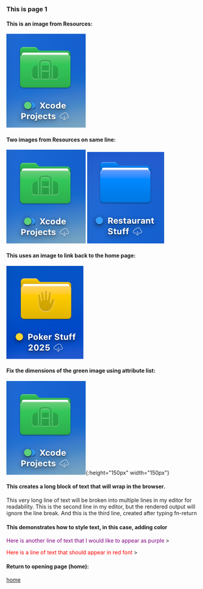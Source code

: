 ### This is page 1
<!-- 
Note in the following, I use the ../ to go up one directory level
to access the Resources folder.
-->
#### This is an image from Resources:
![green_folder](/Resources/green_folder.png)

#### Two images from Resources on same line:
![green _folder](/Resources/green_folder.png) ![blue_folder](../Resources/blue_folder.png)

#### This uses an image to link back to the home page:
<!-- 
Note in the following, if I use index.md, VSCode previews correctly but the 
browser displays the markdown file as plain text. If I use index.html, the browser
renders the page correctly, but the link is broken in VSCode. 
Use this technique to create a clickable image link back to the home page.
-->
[![yellow_folder](../yellow_folder.png)](/index.html)

#### Fix the dimensions of the green image using attribute list:
![green_folder](../Resources/green_folder.png){:height="150px" width="150px"}

#### This creates a long block of text that will wrap in the browser. 
<!-- 
Note in the following, I am attempting to break a long line
of text into multiple lines in my editor for readability.
The first two lines I copied and pasted from a reference.
At the end of the second line, I used a fn-return keystroke,
then typed the third line manually.
-->
This very long line of text will be broken into multiple lines in my editor for readability.
This is the second line in my editor, but the rendered output will ignore the line break.
And this is the third line, created after typing fn-return 

#### This demonstrates how to style text, in this case, adding color

<span style="color: purple;">Here is another line of text that I would like to appear as purple </span>>

<span style="color: #FF0000;">Here is a line of text that should appear in red font </span>>

#### Return to opening page (home):
[home](../index.md)